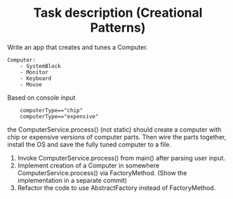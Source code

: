 <b>
    <h1 align="center"> Task description (Creational Patterns) </h1>
</b>

Write an app that creates and tunes a Computer.
    
    Computer:
        - SystemBlock
        - Monitor
        - Keyboard
        - Mouse

Based on console input
        
        computerType=="chip"
        computerType=="expensive" 
        
the ComputerService.process() (not static) should create a computer with chip or expensive versions of computer parts. Then wire the parts together, install the OS and save the fully tuned computer to a file.

1. Invoke ComputerService.process() from main() after parsing user input.
2. Implement creation of a Computer in somewhere ComputerService.process() via FactoryMethod. (Show the implementation in a separate commit)
3. Refactor the code to use AbstractFactory instead of FactoryMethod.